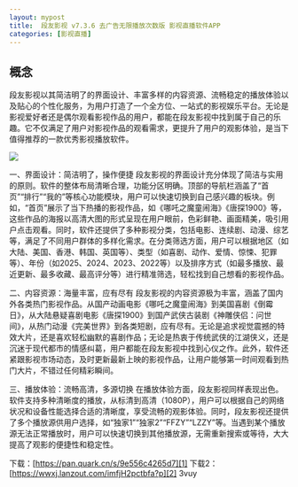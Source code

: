 ```yaml
---
layout: mypost
title:  段友影视 v7.3.6 去广告无限播放次数版 影视直播软件APP
categories: [影视直播]
---
```

## 概念

段友影视以其简洁明了的界面设计、丰富多样的内容资源、流畅稳定的播放体验以及贴心的个性化服务，为用户打造了一个全方位、一站式的影视娱乐平台。无论是影视爱好者还是偶尔观看影视作品的用户，都能在段友影视中找到属于自己的乐趣。它不仅满足了用户对影视作品的观看需求，更提升了用户的观影体验，是当下值得推荐的一款优秀影视播放软件。

![](https://pic1.imgdb.cn/item/67c566d4d0e0a243d40ab6ee.jpg)

一、界面设计：简洁明了，操作便捷
段友影视的界面设计充分体现了简洁与实用的原则。软件的整体布局清晰合理，功能分区明确。顶部的导航栏涵盖了“首页”“排行”“我的”等核心功能模块，用户可以快速切换到自己感兴趣的板块。例如，“首页”展示了当下热播的影视作品，如《哪吒之魔童闹海》《唐探1900》等，这些作品的海报以高清大图的形式呈现在用户眼前，色彩鲜艳、画面精美，吸引用户点击观看。同时，软件还提供了多种影视分类，包括电影、连续剧、动漫、综艺等，满足了不同用户群体的多样化需求。在分类筛选方面，用户可以根据地区（如大陆、美国、香港、韩国、英国等）、类型（如喜剧、动作、爱情、惊悚、犯罪等）、年份（如2025、2024、2023、2022等）以及排序方式（如最多播放、最近更新、最多收藏、最高评分等）进行精准筛选，轻松找到自己想看的影视作品。

二、内容资源：海量丰富，应有尽有
段友影视的内容资源极为丰富，涵盖了国内外各类热门影视作品。从国产动画电影《哪吒之魔童闹海》到美国喜剧《倒霉日》，从大陆悬疑喜剧电影《唐探1900》到国产武侠古装剧《神雕侠侣：问世间》，从热门动漫《完美世界》到各类短剧，应有尽有。无论是追求视觉震撼的特效大片，还是喜欢轻松幽默的喜剧作品；无论是热衷于传统武侠的江湖侠义，还是沉迷于现代都市的情感纠葛，用户都能在段友影视中找到心仪之作。此外，软件还紧跟影视市场动态，及时更新最新上映的影视作品，让用户能够第一时间观看到热门大片，不错过任何精彩瞬间。

三、播放体验：流畅高清，多源切换
在播放体验方面，段友影视同样表现出色。软件支持多种清晰度的播放，从标清到高清（1080P），用户可以根据自己的网络状况和设备性能选择合适的清晰度，享受流畅的观影体验。同时，段友影视还提供了多个播放源供用户选择，如“独家1”“独家2”“FFZY”“LZZY”等。当遇到某个播放源无法正常播放时，用户可以快速切换到其他播放源，无需重新搜索或等待，大大提高了观影的便捷性和稳定性。

下载：[https://pan.quark.cn/s/9e556c4265d7][1]
下载2：[https://wwxj.lanzout.com/imfjH2pctbfa?p][2] 3vuy


  [1]: https://pan.quark.cn/s/9e556c4265d7
  [2]: https://wwxj.lanzout.com/imfjH2pctbfa?p
